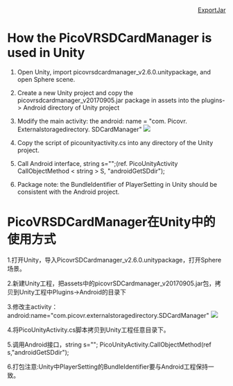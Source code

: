 <p align="right"><a href="https://github.com/PicoSupport/PicoSupport/wiki/Unity-Call-Jar--and-Export-Jar" target="_blank">ExportJar</a></p>

# How the PicoVRSDCardManager is used in Unity
1. Open Unity, import picovrsdcardmanager_v2.6.0.unitypackage, and open Sphere scene.

2. Create a new Unity project and copy the picovrsdcardmanager_v20170905.jar package in assets into the plugins-> Android directory of Unity project

3. Modify the main activity: the android: name = "com. Picovr. Externalstoragedirectory. SDCardManager"
![](https://github.com/PicoSupport/SDCardManager/blob/master/assets/01.png)

4. Copy the script of picounityactivity.cs into any directory of the Unity project.

5. Call Android interface, string s="";(ref. PicoUnityActivity CallObjectMethod < string >
S, "androidGetSDdir");

6. Package note: the BundleIdentifier of PlayerSetting in Unity should be consistent with the Android project.

# PicoVRSDCardManager在Unity中的使用方式

1.打开Unity，导入PicovrSDCardmanager_v2.6.0.unitypackage，打开Sphere场景。

2.新建Unity工程，把assets中的picovrSDCardmanager_v20170905.jar包，拷贝到Unity工程中Plugins->Android的目录下

3.修改主activity：android:name="com.picovr.externalstoragedirectory.SDCardManager"
![](https://github.com/PicoSupport/SDCardManager/blob/master/assets/01.png)

4.将PicoUnityActivity.cs脚本拷贝到Unity工程任意目录下。

5.调用Android接口，string s=""; PicoUnityActivity.CallObjectMethod<string>(ref
   s,"androidGetSDdir");

6.打包注意:Unity中PlayerSetting的BundleIdentifier要与Android工程保持一致。
